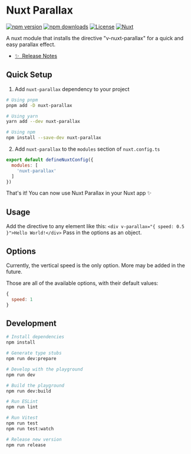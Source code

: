 # Nuxt Parallax

[![npm version][npm-version-src]][npm-version-href]
[![npm downloads][npm-downloads-src]][npm-downloads-href]
[![License][license-src]][license-href]
[![Nuxt][nuxt-src]][nuxt-href]

A nuxt module that installs the directive "v-nuxt-parallax" for a quick and easy parallax effect.

- [✨ &nbsp;Release Notes](/CHANGELOG.md)

## Quick Setup

1. Add `nuxt-parallax` dependency to your project

```bash
# Using pnpm
pnpm add -D nuxt-parallax

# Using yarn
yarn add --dev nuxt-parallax

# Using npm
npm install --save-dev nuxt-parallax
```

2. Add `nuxt-parallax` to the `modules` section of `nuxt.config.ts`

```js
export default defineNuxtConfig({
  modules: [
    'nuxt-parallax'
  ]
})
```

That's it! You can now use Nuxt Parallax in your Nuxt app ✨

## Usage
Add the directive to any element like this: `<div v-parallax="{ speed: 0.5 }">Hello World!</div>`
Pass in the options as an object.

## Options
Currently, the vertical speed is the only option. More may be added in the future.

Those are all of the available options, with their default values:
```js
{
  speed: 1
}
```

## Development

```bash
# Install dependencies
npm install

# Generate type stubs
npm run dev:prepare

# Develop with the playground
npm run dev

# Build the playground
npm run dev:build

# Run ESLint
npm run lint

# Run Vitest
npm run test
npm run test:watch

# Release new version
npm run release
```

<!-- Badges -->
[npm-version-src]: https://img.shields.io/npm/v/nuxt-parallax/latest.svg?style=flat&colorA=020420&colorB=00DC82
[npm-version-href]: https://npmjs.com/package/nuxt-parallax

[npm-downloads-src]: https://img.shields.io/npm/dm/nuxt-parallax.svg?style=flat&colorA=020420&colorB=00DC82
[npm-downloads-href]: https://npmjs.com/package/my-module

[license-src]: https://img.shields.io/npm/l/my-module.svg?style=flat&colorA=020420&colorB=00DC82
[license-href]: https://npmjs.com/package/my-module

[nuxt-src]: https://img.shields.io/badge/Nuxt-020420?logo=nuxt.js
[nuxt-href]: https://nuxt.com
